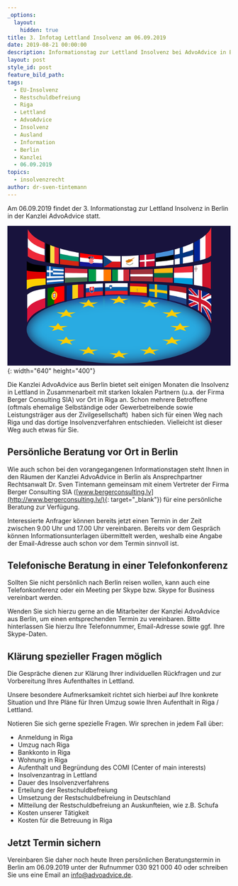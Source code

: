 ```yaml
---
_options:
  layout:
    hidden: true
title: 3. Infotag Lettland Insolvenz am 06.09.2019
date: 2019-08-21 00:00:00
description: Informationstag zur Lettland Insolvenz bei AdvoAdvice in Berlin am 06.09.2019
layout: post
style_id: post
feature_bild_path:
tags:
  - EU-Insolvenz
  - Restschuldbefreiung
  - Riga
  - Lettland
  - AdvoAdvice
  - Insolvenz
  - Ausland
  - Information
  - Berlin
  - Kanzlei
  - 06.09.2019
topics:
  - insolvenzrecht
author: dr-sven-tintemann
---
```


Am 06.09.2019 findet der 3. Informationstag zur Lettland Insolvenz in Berlin in der Kanzlei AdvoAdvice statt.

![Europäische Union - Pixabay](/uploads/european-union-1328256-640-1.png "Information über EU-Insolvenz in Lettland"){: width="640" height="400"}

Die Kanzlei AdvoAdvice aus Berlin bietet seit einigen Monaten die Insolvenz in Lettland in Zusammenarbeit mit starken lokalen Partnern (u.a. der Firma Berger Consulting SIA) vor Ort in Riga an. Schon mehrere Betroffene (oftmals ehemalige Selbst&auml;ndige oder Gewerbetreibende sowie Leistungstr&auml;ger aus der Zivilgesellschaft) &nbsp;haben sich f&uuml;r einen Weg nach Riga und das dortige Insolvenzverfahren entschieden. Vielleicht ist dieser Weg auch etwas f&uuml;r Sie.

## Persönliche Beratung vor Ort in Berlin

Wie auch schon bei den vorangegangenen Informationstagen steht Ihnen in den R&auml;umen der Kanzlei AdvoAdvice in Berlin als Ansprechpartner Rechtsanwalt Dr. Sven Tintemann gemeinsam mit einem Vertreter der Firma Berger Consulting SIA ([www.bergerconsulting.lv](http://www.bergerconsulting.lv/){: target="_blank"}) f&uuml;r eine persönliche Beratung zur Verf&uuml;gung.

Interessierte Anfrager können bereits jetzt einen Termin in der Zeit zwischen 9.00 Uhr und 17.00 Uhr vereinbaren. Bereits vor dem Gespr&auml;ch können Informationsunterlagen &uuml;bermittelt werden, weshalb eine Angabe der Email-Adresse auch schon vor dem Termin sinnvoll ist.

## Telefonische Beratung in einer Telefonkonferenz

Sollten Sie nicht persönlich nach Berlin reisen wollen, kann auch eine Telefonkonferenz oder ein Meeting per Skype bzw. Skype for Business vereinbart werden.

Wenden Sie sich hierzu gerne an die Mitarbeiter der Kanzlei AdvoAdvice aus Berlin, um einen entsprechenden Termin zu vereinbaren. Bitte hinterlassen Sie hierzu Ihre Telefonnummer, Email-Adresse sowie ggf. Ihre Skype-Daten.

## Kl&auml;rung spezieller Fragen möglich

Die Gespr&auml;che dienen zur Kl&auml;rung Ihrer individuellen R&uuml;ckfragen und zur Vorbereitung Ihres Aufenthaltes in Lettland.

Unsere besondere Aufmerksamkeit richtet sich hierbei auf Ihre konkrete Situation und Ihre Pl&auml;ne f&uuml;r Ihren Umzug sowie Ihren Aufenthalt in Riga / Lettland.

Notieren Sie sich gerne spezielle Fragen. Wir sprechen in jedem Fall &uuml;ber:

* Anmeldung in Riga
* Umzug nach Riga
* Bankkonto in Riga
* Wohnung in Riga
* Aufenthalt und Begr&uuml;ndung des COMI (Center of main interests)
* Insolvenzantrag in Lettland
* Dauer des Insolvenzverfahrens
* Erteilung der Restschuldbefreiung
* Umsetzung der Restschuldbefreiung in Deutschland
* Mitteilung der Restschuldbefreiung an Auskunfteien, wie z.B. Schufa
* Kosten unserer T&auml;tigkeit
* Kosten f&uuml;r die Betreuung in Riga

## Jetzt Termin sichern

Vereinbaren Sie daher noch heute Ihren persönlichen Beratungstermin in Berlin am 06.09.2019 unter der Rufnummer 030 921 000 40 oder schreiben Sie uns eine Email an info@advoadvice.de.